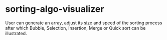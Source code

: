 # sorting-algo-visualizer
User can generate an array, adjust its size and speed of the sorting process after which Bubble, Selection, Insertion, Merge or Quick sort can be illustrated.
